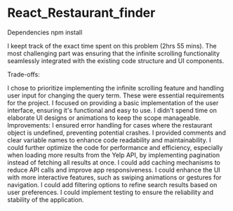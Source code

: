 # React_Restaurant_finder
Dependencies
npm install


I keept track of the exact time spent on this problem (2hrs 55 mins). The most challenging part was ensuring that the infinite scrolling functionality seamlessly integrated with the existing code structure and UI components.

Trade-offs:

I chose to prioritize implementing the infinite scrolling feature and handling user input for changing the query term. These were essential requirements for the project.
I focused on providing a basic implementation of the user interface, ensuring it's functional and easy to use. I didn't spend time on elaborate UI designs or animations to keep the scope manageable.
Improvements:
I ensured error handling for cases where the restaurant object is undefined, preventing potential crashes.
I provided comments and clear variable names to enhance code readability and maintainability.
I could further optimize the code for performance and efficiency, especially when loading more results from the Yelp API, by implementing pagination instead of fetching all results at once.
I could add caching mechanisms to reduce API calls and improve app responsiveness.
I could enhance the UI with more interactive features, such as swiping animations or gestures for navigation.
I could add filtering options to refine search results based on user preferences.
I could implement testing to ensure the reliability and stability of the application.

